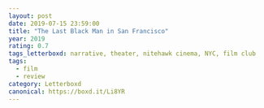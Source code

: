 ```yaml
---
layout: post 
date: 2019-07-15 23:59:00
title: "The Last Black Man in San Francisco"
year: 2019
rating: 0.7
tags_letterboxd: narrative, theater, nitehawk cinema, NYC, film club
tags:
  - film
  - review
category: Letterboxd
canonical: https://boxd.it/Li8YR
---
```

